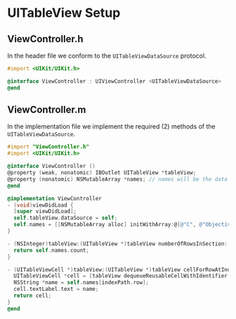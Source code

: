 # UITableView Setup


## ViewController.h 

In the header file we conform to the `UITableViewDataSource` protocol. 

```objective-c 
#import <UIKit/UIKit.h>

@interface ViewController : UIViewController <UITableViewDataSource>
@end
```


## ViewController.m 

In the implementation file we implement the required (2) methods of the `UITableViewDataSource`. 

```objective-c 
#import "ViewController.h"
#import <UIKit/UIKit.h>

@interface ViewController ()
@property (weak, nonatomic) IBOutlet UITableView *tableView;
@property (nonatomic) NSMutableArray *names; // names will be the data for the table view
@end

@implementation ViewController
- (void)viewDidLoad {
  [super viewDidLoad];
  self.tableView.dataSource = self;
  self.names = [[NSMutableArray alloc] initWithArray:@[@"C", @"Objective-C", @"C#", @"Java", @"Swift"]];
}

- (NSInteger)tableView:(UITableView *)tableView numberOfRowsInSection:(NSInteger)section {
  return self.names.count;
}

- (UITableViewCell *)tableView:(UITableView *)tableView cellForRowAtIndexPath:(NSIndexPath *)indexPath {
  UITableViewCell *cell = [tableView dequeueReusableCellWithIdentifier:@"nameCell" forIndexPath:indexPath];
  NSString *name = self.names[indexPath.row];
  cell.textLabel.text = name;
  return cell;
}
@end
```
